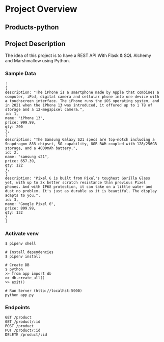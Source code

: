 # Project Overview

## Products-python

## Project Description

The idea of this project is to have a REST API With Flask & SQL Alchemy and Marshmallow using Python.

### Sample Data
```
[
{
description: "The iPhone is a smartphone made by Apple that combines a computer, iPod, digital camera and cellular phone into one device with a touchscreen interface. The iPhone runs the iOS operating system, and in 2021 when the iPhone 13 was introduced, it offered up to 1 TB of storage and a 12-megapixel camera.",
id: 1,
name: "iPhone 13",
price: 999.99,
qty: 200
},
{
description: "The Samsung Galaxy S21 specs are top-notch including a Snapdragon 888 chipset, 5G capability, 8GB RAM coupled with 128/256GB storage, and a 4000mAh battery.",
id: 2,
name: "samsung s21",
price: 657.39,
qty: 122
},
{
description: "Pixel 6 is built from Pixel's toughest Gorilla Glass yet, with up to 2x better scratch resistance than previous Pixel phones. And with IP68 protection, it can take on a little water and dust no problem. It's just as durable as it is beautiful. The display adapts to you.",
id: 3,
name: "Google Pixel 6",
price: 899.99,
qty: 132
}
]
```
### Activate venv
```
$ pipenv shell

# Install dependencies
$ pipenv install

# Create DB
$ python
>> from app import db
>> db.create_all()
>> exit()

# Run Server (http://localhst:5000)
python app.py
```
### Endpoints
```
GET /product
GET /product/:id
POST /product
PUT /product/:id
DELETE /product/:id
```




